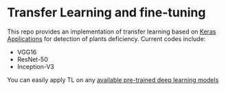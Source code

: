 # Transfer Learning and fine-tuning
This repo provides an implementation of transfer learning based on [Keras Applications](https://keras.io/api/applications/) for detection of plants deficiency. Current codes include:

* VGG16
* ResNet-50
* Inception-V3

You can easily apply TL on any [available pre-trained deep learning models](https://keras.io/api/applications/#available-models)

